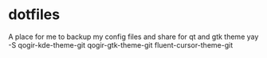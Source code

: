 # dotfiles
A place for me to backup my config files and share
for qt and gtk theme yay -S qogir-kde-theme-git qogir-gtk-theme-git fluent-cursor-theme-git 
